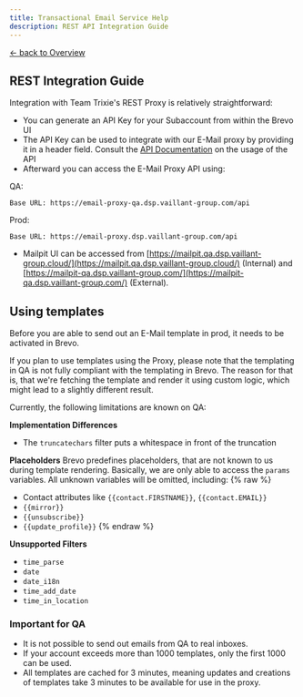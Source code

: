 ```yaml
---
title: Transactional Email Service Help
description: REST API Integration Guide
---
```


[&larr; back to Overview](/email)

## REST Integration Guide
Integration with Team Trixie's REST Proxy is relatively straightforward:

* You can generate an API Key for your Subaccount from within the Brevo UI
* The API Key can be used to integrate with our E-Mail proxy by providing it in a header field. Consult the [API Documentation](api-documentation.html) on the usage of the API
* Afterward you can access the E-Mail Proxy API using:

QA:
```
Base URL: https://email-proxy-qa.dsp.vaillant-group.com/api
```
Prod:
```
Base URL: https://email-proxy.dsp.vaillant-group.com/api
```

* Mailpit UI can be accessed from [https://mailpit.qa.dsp.vaillant-group.cloud/](https://mailpit.qa.dsp.vaillant-group.cloud/) (Internal) and [https://mailpit-qa.dsp.vaillant-group.com/](https://mailpit-qa.dsp.vaillant-group.com/) (External).

## Using templates

Before you are able to send out an E-Mail template in prod, it needs to be activated in Brevo.

If you plan to use templates using the Proxy, please note that the templating in QA is not fully compliant with the templating in Brevo.
The reason for that is, that we're fetching the template and render it using custom logic, which might lead to a slightly different result.

Currently, the following limitations are known on QA:

**Implementation Differences**
- The `truncatechars` filter puts a whitespace in front of the truncation

**Placeholders**
Brevo predefines placeholders, that are not known to us during template rendering. Basically, we are only able to access the `params` variables.
All unknown variables will be omitted, including:
{% raw %}
- Contact attributes like `{{contact.FIRSTNAME}}`, `{{contact.EMAIL}}`
- `{{mirror}}`
- `{{unsubscribe}}`
- `{{update_profile}}`
{% endraw %}

**Unsupported Filters**
- `time_parse`
- `date`
- `date_i18n`
- `time_add_date`
- `time_in_location`

### Important for QA
* It is not possible to send out emails from QA to real inboxes.
* If your account exceeds more than 1000 templates, only the first 1000 can be used.
* All templates are cached for 3 minutes, meaning updates and creations of templates take 3 minutes to be available for use in the proxy.